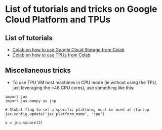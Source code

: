 # List of tutorials and tricks on Google Cloud Platform and TPUs

## List of tutorials
- [Colab on how to use Google Cloud Storage from Colab](https://github.com/probml/probml-notebooks/blob/main/notebooks/GCS_demo_v2.ipynb)
- [Colab on how to use TPUs from Colab](https://github.com/probml/probml-notebooks/blob/main/notebooks/tpu_colab_tutorial.ipynb)


## Miscellaneous tricks

- To use TPU VM host machines in CPU mode (ie without using the TPU, just leveraging the ~48 CPU cores), use something like this:
```
import jax
import jax.numpy as jnp

# Global flag to set a specific platform, must be used at startup.
jax.config.update('jax_platform_name', 'cpu')

x = jnp.square(2)
```
